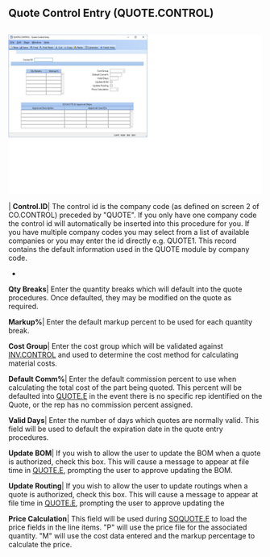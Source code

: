 ## Quote Control Entry (QUOTE.CONTROL)
<PageHeader />

##

![](./QUOTE-CONTROL-1.jpg)

| **Control.ID**|  The control id is the company code (as defined on screen 2
of CO.CONTROL) preceded by "QUOTE". If you only have one company code the
control id will automatically be inserted into this procedure for you. If you
have multiple company codes you may select from a list of available companies
or you may enter the id directly e.g. QUOTE1. This record contains the default
information used in the QUOTE module by company code.

-  
**Qty Breaks**|  Enter the quantity breaks which will default into the quote
procedures. Once defaulted, they may be modified on the quote as required.

**Markup%**|  Enter the default markup percent to be used for each quantity
break.

**Cost Group**|  Enter the cost group which will be validated against
[INV.CONTROL](../INV-CONTROL/README.md) and used to determine the cost method for
calculating material costs.

**Default Comm%**|  Enter the default commission percent to use when
calculating the total cost of the part being quoted. This percent will be
defaulted into [QUOTE.E](../QUOTE-E/README.md) in the event there is no specific rep
identified on the Quote, or the rep has no commission percent assigned.

**Valid Days**|  Enter the number of days which quotes are normally valid.
This field will be used to default the expiration date in the quote entry
procedures.

**Update BOM**|  If you wish to allow the user to update the BOM when a quote
is authorized, check this box. This will cause a message to appear at file
time in [QUOTE.E](../QUOTE-E/README.md), prompting the user to approve updating the
BOM.

**Update Routing**|  If you wish to allow the user to update routings when a
quote is authorized, check this box. This will cause a message to appear at
file time in [QUOTE.E](../QUOTE-E/README.md), prompting the user to approve updating
the

**Price Calculation**|  This field will be used during
[SOQUOTE.E](../SOQUOTE-E/README.md) to load the price fields in the line items. "P"
will use the price file for the associated
quantity. "M" will use the cost data entered and the markup
percentage to calculate the price.


<badge text= "Version 8.10.57 " vertical="middle" />

<PageFooter />
